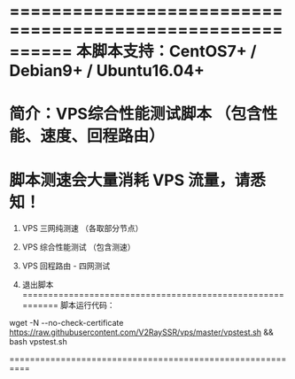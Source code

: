 ==========================================================
 本脚本支持：CentOS7+ / Debian9+ / Ubuntu16.04+ 
==========================================================
 简介：VPS综合性能测试脚本 （包含性能、速度、回程路由）
==========================================================
 脚本测速会大量消耗 VPS 流量，请悉知！
==========================================================
 1. VPS 三网纯测速 （各取部分节点）
 
 2. VPS 综合性能测试 （包含测速）
 
 3. VPS 回程路由 - 四网测试
 
 0. 退出脚本
 ========================================================== 
 脚本运行代码：
 
 wget -N --no-check-certificate https://raw.githubusercontent.com/V2RaySSR/vps/master/vpstest.sh && bash vpstest.sh
 
 ==========================================================
